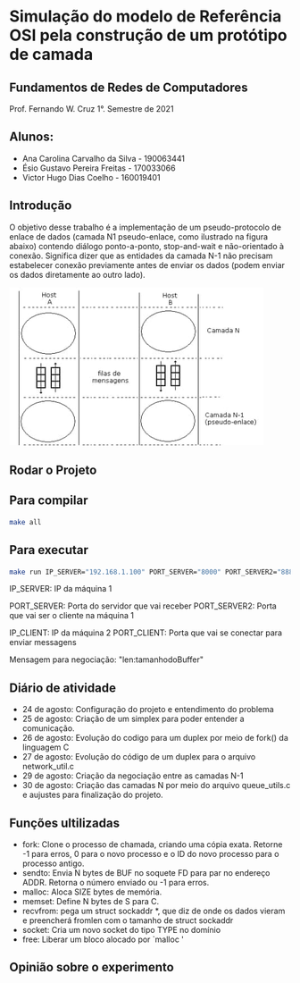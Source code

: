 # Simulação do modelo de Referência OSI pela construção de um protótipo de camada

## Fundamentos de Redes de Computadores

Prof. Fernando W. Cruz 1°. Semestre de 2021

## Alunos:

- Ana Carolina Carvalho da Silva - 190063441
- Ésio Gustavo Pereira Freitas - 170033066
- Victor Hugo Dias Coelho - 160019401

## Introdução

O objetivo desse trabalho é a implementação de um pseudo-protocolo de enlace de dados (camada N1 pseudo-enlace, como ilustrado na figura abaixo) contendo diálogo ponto-a-ponto, stop-and-wait e não-orientado à conexão. Significa dizer que as entidades da camada N-1 não precisam estabelecer conexão previamente antes de enviar os dados (podem enviar os dados diretamente ao outro lado).

![ft](https://github.com/TrabalhoRedes2021/trabalho1/blob/main/ft.jpg)

## Rodar o Projeto

## Para compilar

~~~BASH
make all
~~~

## Para executar

~~~BASH
make run IP_SERVER="192.168.1.100" PORT_SERVER="8000" PORT_SERVER2="8888" IP_CLIENT="192.168.1.7" PORT_CLIENT="5000"
~~~

IP_SERVER: IP da máquina 1

PORT_SERVER: Porta do servidor que vai receber
PORT_SERVER2: Porta que vai ser o cliente na máquina 1

IP_CLIENT: IP da máquina 2
PORT_CLIENT: Porta que vai se conectar para enviar messagens

Mensagem para negociação: "len:tamanhodoBuffer"

## Diário de atividade

- 24 de agosto: Configuração do projeto e entendimento do problema
- 25 de agosto: Criação de um simplex para poder entender a comunicação.
- 26 de agosto: Evolução do codigo para um duplex por meio de fork() da linguagem C
- 27 de agosto: Evolução do código de um duplex para o arquivo network_util.c
- 29 de agosto: Criação da negociação entre as camadas N-1
- 30 de agosto: Criação das camadas N por meio do arquivo queue_utils.c e aujustes para finalização do projeto.

## Funções ultilizadas

- fork: Clone o processo de chamada, criando uma cópia exata. Retorne -1 para erros, 0 para o novo processo e o ID do novo processo para o processo antigo.
- sendto: Envia N bytes de BUF no soquete FD para par no endereço ADDR. Retorna o número enviado ou -1 para erros.
- malloc: Aloca SIZE bytes de memória.
- memset: Define N bytes de S para C.
- recvfrom: pega um struct sockaddr \*, que diz de onde os dados vieram e preencherá fromlen com o tamanho de struct sockaddr
- socket: Cria um novo socket do tipo TYPE no domínio
- free: Liberar um bloco alocado por `malloc '

## Opinião sobre o experimento
